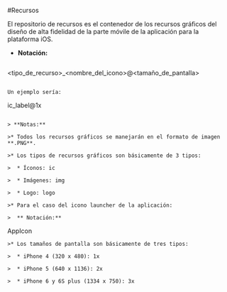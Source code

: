 #Recursos

El repositorio de recursos es el contenedor de los recursos gráficos del diseño de alta fidelidad de la parte móvile de la aplicación para la plataforma iOS.

* **Notación:**
  ```
 <tipo_de_recurso>_<nombre_del_icono>@<tamaño_de_pantalla>
   ```

  Un ejemplo sería:
 ```
 ic_label@1x
 ```

> **Notas:**

>* Todos los recursos gráficos se manejarán en el formato de imagen **.PNG**.

>* Los tipos de recursos gráficos son básicamente de 3 tipos:

>  * Íconos: ic

>  * Imágenes: img

>  * Logo: logo

>* Para el caso del icono launcher de la aplicación:

>  ** Notación:**
  ```
 AppIcon
   ```
>* Los tamaños de pantalla son básicamente de tres tipos:

>  * iPhone 4 (320 x 480): 1x

>  * iPhone 5 (640 x 1136): 2x

>  * iPhone 6 y 6S plus (1334 x 750): 3x
